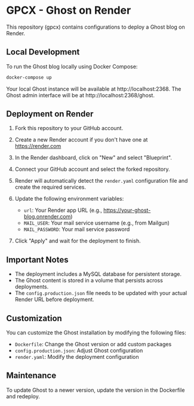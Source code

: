 # GPCX - Ghost on Render

This repository (gpcx) contains configurations to deploy a Ghost blog on Render.

## Local Development

To run the Ghost blog locally using Docker Compose:

```bash
docker-compose up
```

Your local Ghost instance will be available at http://localhost:2368. The Ghost admin interface will be at http://localhost:2368/ghost.

## Deployment on Render

1. Fork this repository to your GitHub account.

2. Create a new Render account if you don't have one at https://render.com

3. In the Render dashboard, click on "New" and select "Blueprint".

4. Connect your GitHub account and select the forked repository.

5. Render will automatically detect the `render.yaml` configuration file and create the required services.

6. Update the following environment variables:
   - `url`: Your Render app URL (e.g., https://your-ghost-blog.onrender.com)
   - `MAIL_USER`: Your mail service username (e.g., from Mailgun)
   - `MAIL_PASSWORD`: Your mail service password

7. Click "Apply" and wait for the deployment to finish.

## Important Notes

- The deployment includes a MySQL database for persistent storage.
- The Ghost content is stored in a volume that persists across deployments.
- The `config.production.json` file needs to be updated with your actual Render URL before deployment.

## Customization

You can customize the Ghost installation by modifying the following files:

- `Dockerfile`: Change the Ghost version or add custom packages
- `config.production.json`: Adjust Ghost configuration
- `render.yaml`: Modify the deployment configuration

## Maintenance

To update Ghost to a newer version, update the version in the Dockerfile and redeploy.
